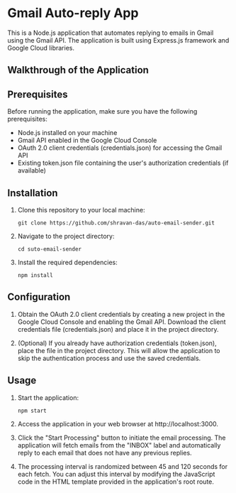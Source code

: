 # Gmail Auto-reply App

This is a Node.js application that automates replying to emails in Gmail using the Gmail API. The application is built using Express.js framework and Google Cloud libraries.

## Walkthrough of the Application





## Prerequisites

Before running the application, make sure you have the following prerequisites:

- Node.js installed on your machine
- Gmail API enabled in the Google Cloud Console
- OAuth 2.0 client credentials (credentials.json) for accessing the Gmail API
- Existing token.json file containing the user's authorization credentials (if available)

## Installation

1. Clone this repository to your local machine:

   ```shell
   git clone https://github.com/shravan-das/auto-email-sender.git
   ```

2. Navigate to the project directory:

   ```shell
   cd suto-email-sender
   ```

3. Install the required dependencies:

   ```shell
   npm install
   ```

## Configuration

1. Obtain the OAuth 2.0 client credentials by creating a new project in the Google Cloud Console and enabling the Gmail API. Download the client credentials file (credentials.json) and place it in the project directory.

2. (Optional) If you already have authorization credentials (token.json), place the file in the project directory. This will allow the application to skip the authentication process and use the saved credentials.

## Usage

1. Start the application:

   ```shell
   npm start
   ```

2. Access the application in your web browser at http://localhost:3000.

3. Click the "Start Processing" button to initiate the email processing. The application will fetch emails from the "INBOX" label and automatically reply to each email that does not have any previous replies.

4. The processing interval is randomized between 45 and 120 seconds for each fetch. You can adjust this interval by modifying the JavaScript code in the HTML template provided in the application's root route.

